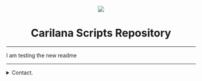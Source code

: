 <p align=center>
  <img src="https://i.ibb.co/s3NKdmd/test69696969699696969696254153159.png"/>
</p>
<h1 align=center>Carilana Scripts Repository</h1>


<hr>

I am testing the new readme
<hr>

<details>
      <summary>Contact.</summary>
  <p align=center>
    Link for our Discord: https://discord.io/carilana (redesky/carilanascripts)
  </p>
</details>
